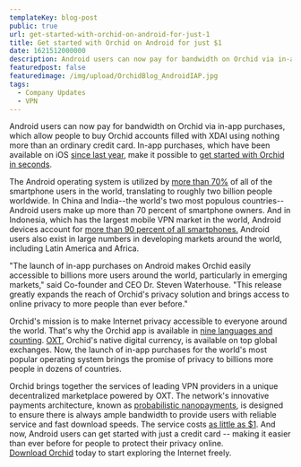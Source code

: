 ```yaml
---
templateKey: blog-post
public: true
url: get-started-with-orchid-on-android-for-just-1
title: Get started with Orchid on Android for just $1
date: 1621512000000
description: Android users can now pay for bandwidth on Orchid via in-app purchases, which allow people to buy Orchid accounts filled with XDAI using nothing more than an ordinary credit card.
featuredpost: false
featuredimage: /img/upload/OrchidBlog_AndroidIAP.jpg
tags:
  - Company Updates
  - VPN
---
```

Android users can now pay for bandwidth on Orchid via in-app purchases, which allow people to buy Orchid accounts filled with XDAI using nothing more than an ordinary credit card. In-app purchases, which have been available on iOS [since last year](https://blog.orchid.com/orchid-launches-in-apple-app-store/), make it possible to [get started with Orchid in seconds](https://blog.orchid.com/how-to-start-using-orchids-crypto-vpn-in-seconds/).

The Android operating system is utilized by [more than 70%](https://gs.statcounter.com/os-market-share/mobile/worldwide) of all of the smartphone users in the world, translating to roughly two billion people worldwide. In China and India--the world's two most populous countries--Android users make up more than 70 percent of smartphone owners. And in Indonesia, which has the largest mobile VPN market in the world, Android devices account for [more than 90 percent of all smartphones.](https://gs.statcounter.com/os-market-share/mobile/indonesia) Android users also exist in large numbers in developing markets around the world, including Latin America and Africa.

"The launch of in-app purchases on Android makes Orchid easily accessible to billions more users around the world, particularly in emerging markets," said Co-founder and CEO Dr. Steven Waterhouse. "This release greatly expands the reach of Orchid's privacy solution and brings access to online privacy to more people than ever before."

Orchid's mission is to make Internet privacy accessible to everyone around the world. That's why the Orchid app is available in [nine languages and counting](https://blog.orchid.com/orchid-learns-three-new-languages/#:~:text=Orchid%20is%20now%20available%20in,more%20people%20than%20ever%20before.). [OXT](https://www.orchid.com/oxt/), Orchid's native digital currency, is available on top global exchanges. Now, the launch of in-app purchases for the world's most popular operating system brings the promise of privacy to billions more people in dozens of countries.

Orchid brings together the services of leading VPN providers in a unique decentralized marketplace powered by OXT. The network's innovative payments architecture, known as [probabilistic nanopayments](https://medium.com/orchid-labs/probabilistic-nanopayments-4aa423c3f22f), is designed to ensure there is always ample bandwidth to provide users with reliable service and fast download speeds. The service costs [as little as $1](https://blog.orchid.com/starting-today-it-only-costs-1-to-get-started-with-orchid/). And now, Android users can get started with just a credit card -- making it easier than ever before for people to protect their privacy online.\
[Download Orchid](https://www.orchid.com/download) today to start exploring the Internet freely.